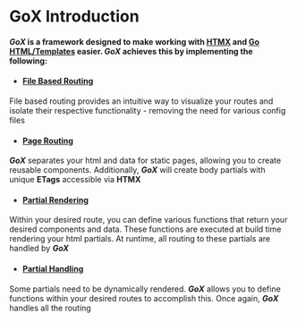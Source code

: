 # GoX Introduction

#### __*GoX*__ is a framework designed to make working with [__HTMX__](https://htmx.org/) and [__Go HTML/Templates__](https://pkg.go.dev/html/template) easier. __*GoX*__ achieves this by implementing the following:

- #### [__File Based Routing__](#routing-fundamentals)

File based routing provides an intuitive way to visualize your routes and isolate their respective functionality - removing the need for various config files

- #### [__Page Routing__]()

__*GoX*__ separates your html and data for static pages, allowing you to create reusable components. Additionally, __*GoX*__ will create body partials with unique __ETags__ accessible via __HTMX__

- #### [__Partial Rendering__]()

Within your desired route, you can define various functions that return your desired components and data. These functions are executed at build time rendering your html partials. At runtime, all routing to these partials are handled by __*GoX*__

- #### [__Partial Handling__]()

Some partials need to be dynamically rendered. __*GoX*__ allows you to define functions within your desired routes to accomplish this. Once again, __*GoX*__ handles all the routing 
